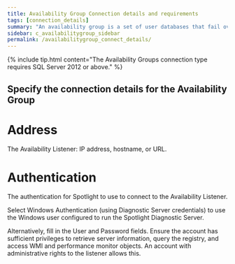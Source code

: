 ```yaml
---
title: Availability Group Connection details and requirements
tags: [connection_details]
summary: "An availability group is a set of user databases that fail over together. An availability group consists of a primary availability replica and one to four secondary replicas that are maintained through SQL Server log-based data movement for data protection without the need for shared storage. Each replica is hosted by an instance of SQL Server on a different node of the Windows Server Failover Cluster (WSFC). The availability group and a corresponding virtual network name are registered as resources in the WSFC."
sidebar: c_availabilitygroup_sidebar
permalink: /availabilitygroup_connect_details/
---
```



 {% include tip.html content="The Availability Groups connection type requires SQL Server 2012 or above." %}


## Specify the connection details for the Availability Group

# Address

The Availability Listener: IP address, hostname, or URL.

# Authentication

The authentication for Spotlight to use to connect to the Availability Listener.

Select Windows Authentication (using Diagnostic Server credentials) to use the Windows user configured to run the Spotlight Diagnostic Server.

Alternatively, fill in the User and Password fields. Ensure the account has sufficient privileges to retrieve server information, query the registry, and access WMI and performance monitor objects. An account with administrative rights to the listener allows this.
